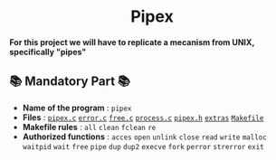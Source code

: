 <h1 align="center">Pipex</h1>
<h4>For this project we will have to replicate a mecanism from UNIX, specifically "pipes"</h4>

## 📚 Mandatory Part 📚

- **Name of the program** : `pipex`
- **Files** : [`pipex.c`](./src/pipex.c) [`error.c`](./src/error.c) [`free.c`](./src/free.c) [`process.c`](./src/process.c) [`pipex.h`](./includes/pipex.h) [`extras`](./extra) [`Makefile`](./Makefile)
- **Makefile rules** : `all` `clean` `fclean` `re`
- **Authorized functions** : `acces` `open` `unlink` `close` `read` `write` `malloc` `waitpid` `wait` `free` `pipe` `dup` `dup2` `execve` `fork` `perror` `strerror` `exit`
